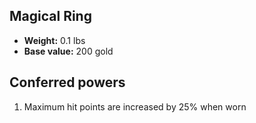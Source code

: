 ## Magical Ring
- **Weight:** 0.1 lbs
- **Base value:** 200 gold
## Conferred powers
1. Maximum hit points are increased by 25% when worn
